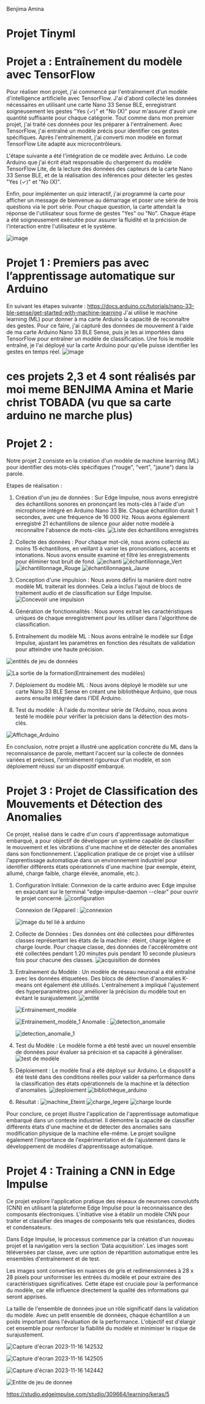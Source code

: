 Benjima Amina
# Projet Tinyml
# Projet a : Entraînement du modèle avec TensorFlow 
Pour réaliser mon projet, j'ai commencé par l'entraînement d'un modèle d'intelligence artificielle avec TensorFlow. J'ai d'abord collecté les données nécessaires en utilisant une carte Nano 33 Sense BLE, enregistrant soigneusement les gestes "Yes (✓)" et "No (X)" pour m'assurer d'avoir une quantité suffisante pour chaque catégorie. Tout comme dans mon premier projet, j'ai traité ces données pour les préparer à l'entraînement. Avec TensorFlow, j'ai entraîné un modèle précis pour identifier ces gestes spécifiques. Après l'entraînement, j'ai converti mon modèle en format TensorFlow Lite adapté aux microcontrôleurs.

L'étape suivante a été l'intégration de ce modèle avec Arduino. Le code Arduino que j'ai écrit était responsable du chargement du modèle TensorFlow Lite, de la lecture des données des capteurs de la carte Nano 33 Sense BLE, et de la réalisation des inférences pour détecter les gestes "Yes (✓)" et "No (X)".

Enfin, pour implémenter un quiz interactif, j'ai programmé la carte pour afficher un message de bienvenue au démarrage et poser une série de trois questions via le port série. Pour chaque question, la carte attendait la réponse de l'utilisateur sous forme de gestes "Yes" ou "No". Chaque étape a été soigneusement exécutée pour assurer la fluidité et la précision de l'interaction entre l'utilisateur et le système.

![image](https://github.com/aminabenj/code/assets/148441485/c96ae189-0099-4eed-a614-4f614ae4f170)


# Projet 1 : Premiers pas avec l’apprentissage automatique sur Arduino

En suivant les étapes suivante : https://docs.arduino.cc/tutorials/nano-33-ble-sense/get-started-with-machine-learning
J'ai utilisé le machine learning (ML) pour donner à ma carte Arduino la capacité de reconnaître des gestes. Pour ce faire, j'ai capturé des données de mouvement à l'aide de ma carte Arduino Nano 33 BLE Sense, puis je les ai importées dans TensorFlow pour entraîner un modèle de classification. Une fois le modèle entraîné, je l'ai déployé sur la carte Arduino pour qu'elle puisse identifier les gestes en temps réel.
![image](https://github.com/aminabenj/code/assets/148441485/525f55ec-a790-4996-afcc-87d7cbd5b7ab)
# ces projets 2,3 et 4 sont réalisés par moi meme BENJIMA Amina et Marie christ TOBADA (vu que sa carte arduino ne marche plus)
# Projet 2 : 
Notre projet 2 consiste en la création d'un modèle de machine learning (ML) pour identifier des mots-clés spécifiques ("rouge", "vert", "jaune") dans la parole.

Etapes de réalisation : 
1. Création d'un jeu de données : Sur Edge Impulse, nous avons enregistré des échantillons sonores en prononçant les mots-clés à l'aide d'un microphone intégré en Arduino Nano 33 Ble.
Chaque échantillon durait 1 secondes, avec une fréquence de 16 000 Hz. Nous avons également enregistré 21 échantillons de silence pour aider notre modèle à reconnaître l'absence de mots-clés.
![Liste des échantillons enregistrés](https://github.com/aminabenj/code/assets/148441485/4b06ba27-5fcb-4a5c-9d64-a34611eff728)

2. Collecte des données : Pour chaque mot-clé, nous avons collecté au moins 15 échantillons, en veillant à varier les prononciations, accents et intonations. Nous avons ensuite examiné et filtré les enregistrements pour éliminer tout bruit de fond.
![echanti](https://github.com/aminabenj/code/assets/148441485/3a18a651-0850-42e1-9873-4b25ba4f2641)
![échantillonnage_Vert](https://github.com/aminabenj/code/assets/148441485/5d7838c8-0669-4bac-b4c4-2a5936654b54)
![échantillonnage_Rouge](https://github.com/aminabenj/code/assets/148441485/e52da851-895c-4552-91fb-2694108da6c4)
![échantillonnageà_Jaune](https://github.com/aminabenj/code/assets/148441485/9b0adb93-cc0b-4d82-aff4-03f4937399ab)

4. Conception d'une impulsion : Nous avons défini la manière dont notre modèle ML traiterait les données. Cela a inclus l'ajout de blocs de traitement audio et de classification sur Edge Impulse.
![Concevoir une impulsion](https://github.com/aminabenj/code/assets/148441485/1dd36f43-83e5-4425-a995-05740085a29e)

5. Génération de fonctionnalités : Nous avons extrait les caractéristiques uniques de chaque enregistrement pour les utiliser dans l'algorithme de classification.

6. Entraînement du modèle ML : Nous avons entraîné le modèle sur Edge Impulse, ajustant les paramètres en fonction des résultats de validation pour atteindre une haute précision.

![entités de jeu de données ](https://github.com/aminabenj/code/assets/148441485/5c7629ee-8599-4e5c-b4b8-8b9d5d132191)

![La sortie de la formation(Entrainement des modèles)](https://github.com/aminabenj/code/assets/148441485/df583838-0b51-4742-8149-163806e944b5)

7. Déploiement du modèle ML : Nous avons déployé le modèle sur une carte Nano 33 BLE Sense en créant une bibliothèque Arduino, que nous avons ensuite intégrée dans l'IDE Arduino.

8. Test du modèle : À l'aide du moniteur série de l'Arduino, nous avons testé le modèle pour vérifier la précision dans la détection des mots-clés.

![Affichage_Arduino](https://github.com/aminabenj/code/assets/148441485/347c4235-a008-47ea-a427-fc96795aeeb4)

En conclusion, notre projet a illustré une application concrète du ML dans la reconnaissance de parole, mettant l'accent sur la collecte de données variées et précises, l'entraînement rigoureux d'un modèle, et son déploiement réussi sur un dispositif embarqué.

# Projet 3 : Projet de Classification des Mouvements et Détection des Anomalies
Ce projet, réalisé dans le cadre d'un cours d'apprentissage automatique embarqué, a pour objectif de développer un système capable de classifier le mouvement et les vibrations d'une machine et de détecter des anomalies dans son fonctionnement. L'application pratique de ce projet vise à utiliser l'apprentissage automatique dans un environnement industriel pour identifier différents états opérationnels d'une machine (par exemple, éteint, allumé, charge faible, charge élevée, anomalie, etc.).
1. Configuration Initiale:
   Connexion de la carte arduino avec Edge impulse en exacutant sur le terminal "edge-impulse-daemon --clear" pour ouvrir le projet concerné.
   ![configuration](https://github.com/aminabenj/code/assets/148441485/e0b7654c-d8c9-42db-94da-3b91f48d07dc)
   
   Connexion de l'Appareil :
   ![connexion](https://github.com/aminabenj/code/assets/148441485/0ee2ba69-ebd0-4d5b-9e26-8fb6804892db)
   
   ![image du tel lié à arduino](https://github.com/aminabenj/code/assets/148441485/c4f49c98-fae9-421a-b707-2f7941c11ad1)

3. Collecte de Données :
   Des données ont été collectées pour différentes classes représentant les états de la machine : éteint, charge légère et charge lourde.
   Pour chaque classe, des données de l'accéléromètre ont été collectées pendant 1.20 minutes puis pendant 10 seconde plusieurs fois pour chacune des classes.
   ![acquisition de données](https://github.com/aminabenj/code/assets/148441485/ad41eaf8-efd2-432e-b6ab-050b8215473f)
   
5. Entraînement du Modèle :
   Un modèle de réseau neuronal a été entraîné avec les données étiquetées. Des blocs de détection d'anomalies K-means ont également été utilisés. 
   L'entraînement a impliqué 
   l'ajustement des hyperparamètres pour améliorer la précision du modèle tout en évitant le surajustement.
   ![entité](https://github.com/aminabenj/code/assets/148441485/667b2383-9df6-4a01-8503-5c99072deee5)

   ![Entrainement_modèle](https://github.com/aminabenj/code/assets/148441485/71a264dd-aa10-4f17-bbae-ab007073159b)
   
   ![Entrainement_modèle_1](https://github.com/aminabenj/code/assets/148441485/b44a35cd-f410-4e17-ae40-f1caf8fa7717)
    Anomalie :
    ![detection_anomalie](https://github.com/aminabenj/code/assets/148441485/5259632d-0c90-4ee8-9cd8-0ef40e21f1bd)

    ![detection_anomalie_1](https://github.com/aminabenj/code/assets/148441485/16924968-fa64-4c85-916d-d59c2037e18a)

   
7. Test du Modèle : 
   Le modèle formé a été testé avec un nouvel ensemble de données pour évaluer sa précision et sa capacité à généraliser.
   ![test de modèle](https://github.com/aminabenj/code/assets/148441485/d18d2e4c-56cd-4da1-9db1-c4caf2a6a227)
   
8. Déploiement :
   Le modèle final a été déployé sur Arduino.
   Le dispositif a été testé dans des conditions réelles pour valider sa performance dans la classification des états opérationnels de la machine et la 
   détection d'anomalies.
   ![deploiement](https://github.com/aminabenj/code/assets/148441485/432de8dd-3f9d-479c-a78d-30c667c37571)
   ![bibliothèque_arduino](https://github.com/aminabenj/code/assets/148441485/f598ac60-a14d-4750-ab49-30c6b5171764)

9. Résultat :
   ![machine_Eteint](https://github.com/aminabenj/code/assets/148441485/ac3a6a87-2d1f-43d1-aaf5-fd9f344953e8)
   ![charge_legere](https://github.com/aminabenj/code/assets/148441485/87ffe162-87f7-489a-b768-c14f6bc1cffc)
   ![charge lourde](https://github.com/aminabenj/code/assets/148441485/0fcf78b7-8141-4a1d-a258-361de73fdb40)


Pour conclure, ce projet illustre l'application de l'apprentissage automatique embarqué dans un contexte industriel. Il démontre la capacité de classifier différents états d'une machine et de détecter des anomalies sans modification physique de la machine elle-même. Le projet souligne également l'importance de l'expérimentation et de l'ajustement dans le développement de modèles d'apprentissage automatique.

# Projet 4 : Training a CNN in Edge Impulse
Ce projet explore l'application pratique des réseaux de neurones convolutifs (CNN) en utilisant la plateforme Edge Impulse pour la reconnaissance des composants électroniques. L'initiative vise à établir un modèle CNN pour traiter et classifier des images de composants tels que résistances, diodes et condensateurs.

Dans Edge Impulse, le processus commence par la création d'un nouveau projet et la navigation vers la section 'Data acquisition'. Les images sont téléversées par classe, avec une option de répartition automatique entre les ensembles d'entraînement et de test. 

Les images sont converties en nuances de gris et redimensionnées à 28 x 28 pixels pour uniformiser les entrées du modèle et pour extraire des caractéristiques significatives. Cette étape est cruciale pour la performance du modèle, car elle influence directement la qualité des informations qui seront apprises.

La taille de l'ensemble de données joue un rôle significatif dans la validation du modèle. Avec un petit ensemble de données, chaque échantillon a un poids important dans l'évaluation de la performance. 
L'objectif est d'élargir cet ensemble pour renforcer la fiabilité du modèle et minimiser le risque de surajustement. 

![Capture d'écran 2023-11-16 142532](https://github.com/aminabenj/code/assets/148441485/584233e2-dadc-44c6-b48f-d806736cea8f)

![Capture d'écran 2023-11-16 142505](https://github.com/aminabenj/code/assets/148441485/a9e3d975-fd68-4b0c-ab02-37ecc944ab8f)

![Capture d'écran 2023-11-16 142442](https://github.com/aminabenj/code/assets/148441485/aa83a26f-226b-42af-9473-be112ecde632)

![Entite de jeu de donnee](https://github.com/aminabenj/code/assets/148441485/e719f915-3095-4ee9-a9e7-3c5f07e9e333)

https://studio.edgeimpulse.com/studio/309664/learning/keras/5



